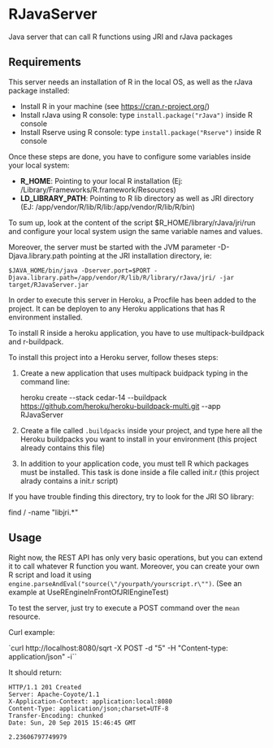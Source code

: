 # RJavaServer
Java server that can call R functions using JRI and rJava packages

## Requirements

This server needs an installation of R in the local OS, as well as the rJava package installed:

* Install R in your machine (see https://cran.r-project.org/)
* Install rJava using R console: type `install.package("rJava")` inside R console
* Install Rserve using R console: type `install.package("Rserve")` inside R console
 
Once these steps are done, you have to configure some variables inside your local system:

* **R_HOME**: Pointing to your local R installation (Ej: /Library/Frameworks/R.framework/Resources)
* **LD_LIBRARY_PATH**: Pointing to R lib directory as well as JRI directory (EJ: /app/vendor/R/lib/R/lib:/app/vendor/R/lib/R/bin)

To sum up, look at the content of the script $R_HOME/library/rJava/jri/run and configure your local system usign the same variable names and values.

Moreover, the server must be started with the JVM parameter -D-Djava.library.path pointing at the JRI installation directory, ie:

    $JAVA_HOME/bin/java -Dserver.port=$PORT -Djava.library.path=/app/vendor/R/lib/R/library/rJava/jri/ -jar target/RJavaServer.jar

In order to execute this server in Heroku, a Procfile has been added to the project. It can be deployen to any Heroku applications that has R environment installed.

To install R inside a heroku application, you have to use multipack-buildpack and r-buildpack.

To install this project into a Heroku server, follow theses steps:

1. Create a new application that uses multipack buidpack typing in the command line:

    heroku create --stack cedar-14 --buildpack https://github.com/heroku/heroku-buildpack-multi.git --app RJavaServer
    
2. Create a file called `.buildpacks` inside your project, and type here all the Heroku buildpacks you want to install in your environment (this project already contains this file)

3. In addition to your application code, you must tell R which packages must be installed. This task is done inside a file called init.r (this project alrady contains a init.r script)

If you have trouble finding this directory, try to look for the JRI SO library: 

find / -name "libjri.*"

## Usage

Right now, the REST API has only very basic operations, but you can extend it to call whatever R function you want. Moreover, you can create your own R script and load it using `engine.parseAndEval("source(\"/yourpath/yourscript.r\"")`. (See an example at UseREngineInFrontOfJRIEngineTest)

To test the server, just try to execute a POST command over the `mean` resource.

Curl example: 

`curl http://localhost:8080/sqrt -X POST -d "5" -H "Content-type: application/json" -i``

It should return:

    HTTP/1.1 201 Created
    Server: Apache-Coyote/1.1
    X-Application-Context: application:local:8080
    Content-Type: application/json;charset=UTF-8
    Transfer-Encoding: chunked
    Date: Sun, 20 Sep 2015 15:46:45 GMT

    2.23606797749979
    
    
